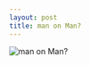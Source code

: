 ```yaml
---
layout: post
title: man on Man?
---
```

![man on Man?](https://scontent-cdg2-1.cdninstagram.com/v/t51.29350-15/132181297_669174280417732_5332185915995553364_n.jpg?_nc_cat=107&ccb=1-7&_nc_sid=8ae9d6&_nc_ohc=H6WAZHY9vYAAX94k7iV&_nc_ht=scontent-cdg2-1.cdninstagram.com&edm=ANo9K5cEAAAA&oh=00_AT8SE3oaVo0dvh5UC0FwE7S_uU8kj7Y3qNfn1t_hpOCv8w&oe=62CB6AB3)

